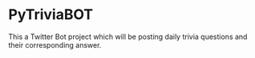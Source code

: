 # PyTriviaBOT
This a Twitter Bot project which will be posting daily trivia questions and their corresponding answer.
